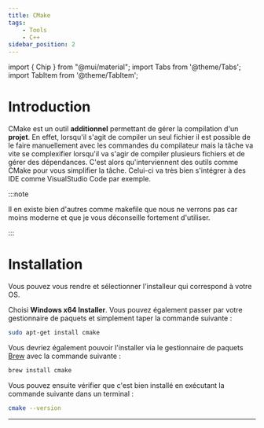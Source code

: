```yaml
---
title: CMake
tags:
    - Tools
    - C++
sidebar_position: 2
---
```


import { Chip } from "@mui/material";
import Tabs from '@theme/Tabs';
import TabItem from '@theme/TabItem';

# Introduction

CMake est un outil **additionnel** permettant de gérer la compilation d'un **projet**.
En effet, lorsqu'il s'agit de compiler un seul fichier il est possible de le faire manuellement avec les commandes du compilateur mais la tâche va vite se complexifier lorsqu'il va s'agir de compiler plusieurs fichiers et de gérer des dépendances.
C'est alors qu'interviennent des outils comme CMake pour vous simplifier la tâche. Celui-ci va très bien s'intégrer à des IDE comme VisualStudio Code par exemple.

:::note

Il en existe bien d'autres comme makefile que nous ne verrons pas car moins moderne et que je vous déconseille fortement d'utiliser.

:::

# Installation

Vous pouvez vous rendre <Chip label="ici" component="a" href="https://cmake.org/download/" size="small" variant="contained" color="primary" clickable/> et sélectionner l'installeur qui correspond à votre OS.

<Tabs groupId="operating-systems">

<TabItem value="Windows" label="Windows">
Choisi <b>Windows x64 Installer</b>.
</TabItem>
<TabItem value="Linux" label="Linux">
Vous pouvez également passer par votre gestionnaire de paquets et simplement taper la commande suivante :

```bash
sudo apt-get install cmake
```
</TabItem>
<TabItem value="IOS" label="IOS">
Vous devriez également pouvoir l'installer via le gestionnaire de paquets <a href="https://brew.sh/">Brew</a> avec la commande suivante : 

```bash
brew install cmake
```
</TabItem>
</Tabs>

Vous pouvez ensuite vérifier que c'est bien installé en exécutant la commande suivante dans un terminal :

```bash
cmake --version
```

---
